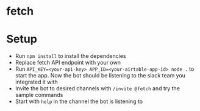 # fetch

# Setup

- Run `npm install` to install the dependencies
- Replace fetch API endpoint with your own
- Run `API_KEY=<your-api-key> APP_ID=<your-airtable-app-id> node .` to start the app. Now the bot should be listening to the slack team you integrated it with
- Invite the bot to desired channels with `/invite @fetch` and try the sample commands
- Start with `help` in the channel the bot is listening to
